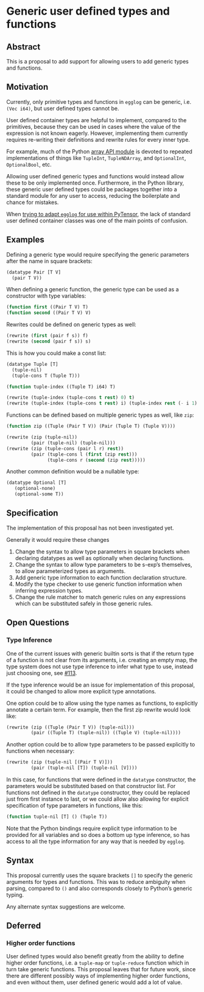 # Generic user defined types and functions

## Abstract

This is a proposal to add support for allowing users to add generic types and functions.

## Motivation

Currently, only primitive types and functions in `egglog` can be generic, i.e. `(Vec i64)`, but user defined types cannot be.

User defined container types are helpful to implement, compared to the primitives, because they can be used in cases where the value of the expression is not known eagerly. However, implementing them currently requires re-writing their definitions and rewrite rules for every inner type.

For example, much of the Python [array API module](https://github.com/egraphs-good/egglog-python/blob/main/python/egglog/exp/array_api.py) is devoted to repeated implementations of things like `TupleInt`, `TupleNDArray`, and `OptionalInt`, `OptionalBool`, etc.

Allowing user defined generic types and functions would instead allow these to be only implemented once. Furthermore, in the Python library, these generic user defined types could be packages together into a standard module for any user to access, reducing the boilerplate and chance for mistakes.

When [trying to adapt `egglog` for use within PyTensor](https://egglog-python.readthedocs.io/en/latest/explanation/2023_11_17_pytensor.html), the lack of standard user defined container classes was one of the main points of confusion.

## Examples

Defining a generic type would require specifying the generic parameters after the name in square brackets:

```lisp
(datatype Pair [T V] 
  (pair T V))
```

When defining a generic function, the generic type can be used as a constructor with type variables:

```lisp
(function first ((Pair T V) T)
(function second ((Pair T V) V)
```

Rewrites could be defined on generic types as well:

```lisp
(rewrite (first (pair f s)) f)
(rewrite (second (pair f s)) s)
```


This is how you could make a const list:

```lisp
(datatype Tuple [T]
  (tuple-nil)
  (tuple-cons T (Tuple T)))

(function tuple-index ((Tuple T) i64) T)

(rewrite (tuple-index (tuple-cons t rest) 0) t)
(rewrite (tuple-index (tuple-cons t rest) i) (tuple-index rest (- i 1) :when (> i 0)))
```

Functions can be defined based on multiple generic types as well, like `zip`:

```lisp
(function zip ((Tuple (Pair T V)) (Pair (Tuple T) (Tuple V))))

(rewrite (zip (tuple-nil))
         (pair (tuple-nil) (tuple-nil)))
(rewrite (zip (tuple-cons (pair l r) rest))
         (pair (tuple-cons l (first (zip rest)))
               (tuple-cons r (second (zip rest)))))
```

Another common definition would be a nullable type:

```lisp
(datatype Optional [T]
   (optional-none)
   (optional-some T))
```



## Specification

The implementation of this proposal has not been investigated yet.

Generally it would require these changes

1. Change the syntax to allow type parameters in square brackets when declaring datatypes as well as optionally when declaring functions.
2. Change the syntax to allow type parameters to be s-exp’s themselves, to allow parameterized types as arguments.
3. Add generic type information to each function declaration structure.
4. Modify the type checker to use generic function information when inferring expression types. 
5. Change the rule matcher to match generic rules on any expressions which can be substituted safely in those generic rules.

## Open Questions

### Type Inference

One of the current issues with generic builtin sorts is that if the return type of a function is not clear from its arguments, i.e. creating an empty map, the type system does not use type inference to infer what type to use, instead just choosing one, see [#113](https://github.com/egraphs-good/egglog/issues/113).

If the type inference would be an issue for implementation of this proposal, it could be changed to allow more explicit type annotations. 

One option could be to allow using the type names as functions, to explicitly annotate a certain term. For example, then the first zip rewrite would look like:

```lisp
(rewrite (zip ((Tuple (Pair T V)) (tuple-nil)))
         (pair ((Tuple T) (tuple-nil)) ((Tuple V) (tuple-nil))))
```

Another option could be to allow type parameters to be passed explicitly to functions when necessary:

```lisp
(rewrite (zip (tuple-nil [(Pair T V)]))
         (pair (tuple-nil [T]) (tuple-nil [V])))
```

In this case, for functions that were defined in the `datatype` constructor, the parameters would be substituted based on that constructor list. For functions not defined in the `datatype` constructor, they could be replaced just from first instance to last, or we could allow also allowing for explicit specification of type parameters in functions, like this:

```lisp
(function tuple-nil [T] () (Tuple T))
```

Note that the Python bindings require explicit type information to be provided for all variables and so does a bottom up type inference, so has access to all the type information for any way that is needed by `egglog`.

## Syntax

This proposal currently uses the square brackets `[]` to specify the generic arguments for types and functions. This was to reduce ambiguity when parsing, compared to `()` and also corresponds closely to Python’s generic typing.

Any alternate syntax suggestions are welcome. 

## Deferred

### Higher order functions

User defined types would also benefit greatly from the ability to define higher order functions, i.e. a `tuple-map` or `tuple-reduce` function which in turn take generic functions. This proposal leaves that for future work, since there are different possibly ways of implementing higher order functions, and even without them, user defined generic would add a lot of value.
